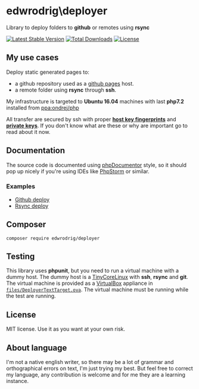 edwrodrig\deployer 
========
Library to deploy folders to __github__ or remotes using __rsync__

[![Latest Stable Version](https://poser.pugx.org/edwrodrig/deployer/v/stable)](https://packagist.org/packages/edwrodrig/deployer)
[![Total Downloads](https://poser.pugx.org/edwrodrig/deployer/downloads)](https://packagist.org/packages/edwrodrig/deployer)
[![License](https://poser.pugx.org/edwrodrig/deployer/license)](https://packagist.org/packages/edwrodrig/deployer)

## My use cases

Deploy static generated pages to:
 * a github repository used as a [github pages](https://pages.github.com/) host.
 * a remote folder using __rsync__ through __ssh__.
 
My infrastructure is targeted to __Ubuntu 16.04__ machines with last __php7.2__ installed from [ppa:ondrej/php](https://launchpad.net/~ondrej/+archive/ubuntu/php)
 
All transfer are secured by ssh with proper 
**[host key fingerprints](https://superuser.com/questions/421997/what-is-a-ssh-key-fingerprint-and-how-is-it-generated)** and
**[private keys](https://unix.stackexchange.com/questions/23291/how-to-ssh-to-remote-server-using-a-private-key)**.
If you don't know what are these or why are important go to read about it now.

## Documentation
The source code is documented using [phpDocumentor](http://docs.phpdoc.org/references/phpdoc/basic-syntax.html) style,
so it should pop up nicely if you're using IDEs like [PhpStorm](https://www.jetbrains.com/phpstorm) or similar.

### Examples

* [Github deploy](https://github.com/edwrodrig/deployer/blob/master/examples/github_deploy.php)
* [Rsync deploy](https://github.com/edwrodrig/deployer/blob/master/examples/rsync_deploy.php)


## Composer
```
composer require edwrodrig/deployer
```

## Testing
This library uses __phpunit__, but you need to run a virtual machine with a dummy host. The dummy host is a [TinyCoreLinux](http://distro.ibiblio.org/tinycorelinux/) with __ssh__, __rsync__ and __git__.
The virtual machine is provided as a [VirtualBox](https://www.virtualbox.org) appliance in [`files/DeployerTextTarget.ova`](https://github.com/edwrodrig/deployer/tree/master/files). The virtual machine must be running while the test are running.

## License
MIT license. Use it as you want at your own risk.

## About language
I'm not a native english writer, so there may be a lot of grammar and orthographical errors on text, I'm just trying my best. But feel free to correct my language, any contribution is welcome and for me they are a learning instance. 











